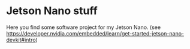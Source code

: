 # Jetson Nano stuff

Here you find some software project for my Jetson Nano. (see https://developer.nvidia.com/embedded/learn/get-started-jetson-nano-devkit#intro)

